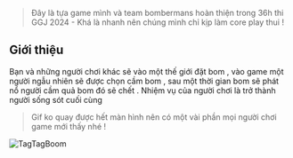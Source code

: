 > Đây là tựa game mình và team bombermans hoàn thiện trong 36h thi GGJ 2024 - Khá là nhanh nên chúng mình chỉ kịp làm core play thui !
## Giới thiệu
Bạn và những người chơi khác sẽ vào một thế giới đặt bom , vào game một người ngẫu nhiên sẽ được chọn cầm bom , sau một thời gian bom sẽ phát nổ người cầm quả bom đó sẽ chết . Nhiệm vụ của người chơi là trở thành người sống sót cuối cùng
> Gif ko quay được hết màn hình nên có một vài phần mọi người chơi game mới thấy nhé !

![TagTagBoom](https://github.com/datthanhdoan/GameJams2024/assets/90030004/3918afa0-20f9-4ec8-be90-6e47c84febeb)
